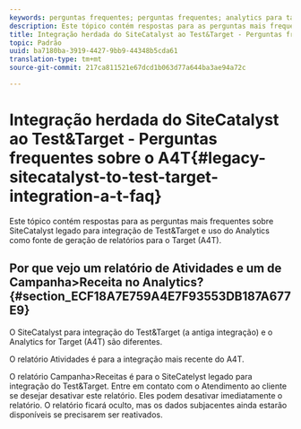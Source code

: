 ```yaml
---
keywords: perguntas frequentes; perguntas frequentes; analytics para target; a4T; sitecatalyst; campanha>receita; test&target; integração
description: Este tópico contém respostas para as perguntas mais frequentes sobre SiteCatalyst legado para integração de Test&Target e uso do Analytics como fonte de geração de relatórios para o Target (A4T).
title: Integração herdada do SiteCatalyst ao Test&Target - Perguntas frequentes sobre o A4T
topic: Padrão
uuid: ba7180ba-3919-4427-9bb9-44348b5cda61
translation-type: tm+mt
source-git-commit: 217ca811521e67dcd1b063d77a644ba3ae94a72c

---
```



# Integração herdada do SiteCatalyst ao Test&amp;Target - Perguntas frequentes sobre o A4T{#legacy-sitecatalyst-to-test-target-integration-a-t-faq}

Este tópico contém respostas para as perguntas mais frequentes sobre SiteCatalyst legado para integração de Test&amp;Target e uso do Analytics como fonte de geração de relatórios para o Target (A4T).

## Por que vejo um relatório de Atividades e um de Campanha&gt;Receita no Analytics? {#section_ECF18A7E759A4E7F93553DB187A677E9}

O SiteCatalyst para integração do Test&amp;Target (a antiga integração) e o Analytics for Target (A4T) são diferentes.

O relatório Atividades é para a integração mais recente do A4T.

O relatório Campanha&gt;Receitas é para o SiteCatelyst legado para integração do Test&amp;Target. Entre em contato com o Atendimento ao cliente se desejar desativar este relatório. Eles podem desativar imediatamente o relatório. O relatório ficará oculto, mas os dados subjacentes ainda estarão disponíveis se precisarem ser reativados.
